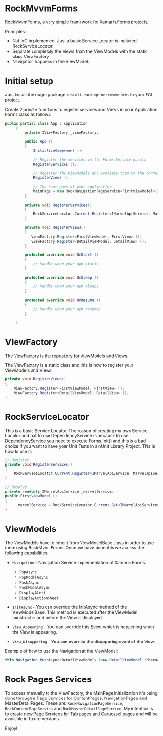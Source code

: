 # RockMvvmForms
RockMvvmForms, a very simple framework for Xamarin.Forms projects.

Principles:

- Not IoC implemented. Just a basic Service Locator is included RockServiceLocator.
- Separate completaly the Views from the ViewModels with the static class ViewFactory.
- Navigation happens in the ViewModel.

# Initial setup

Just install the nuget package `Install-Package RockMvvmForms` in your PCL project.

Create 2 private functions to register services and Views in your Application Forms class as follows:

```c#
public partial class App : Application
     {
         private IViewFactory _viewFactory;
 
         public App ()
         {
             InitializeComponent (); 
 
             // Register the services in the Forms Service Locator
             RegisterServices ();
 
             // Register the ViewModels and asociate them to the corresponding Views
             RegisterViews ();
 
             // The root page of your application
             MainPage = new RockNavigationPageService<FirstViewModel>().Create();
         }
 
         private void RegisterServices()
         {
             RockServiceLocator.Current.Register<IMarvelApiService, MarvelApiService> ();
         }
 
         private void RegisterViews()
         {
            ViewFactory.Register<FirstViewModel, FirstView> ();
            ViewFactory.Register<DetailViewModel, DetailView> ();
         }
 
         protected override void OnStart ()
         {
             // Handle when your app starts
         }
 
         protected override void OnSleep ()
         {
             // Handle when your app sleeps
         }
 
         protected override void OnResume ()
         {
             // Handle when your app resumes
         }
             
     }
```
# ViewFactory

The ViewFactory is the repository for ViewModels and Views. 

The ViewFactory is a static class and this is how to register your ViewModels and Views:

```c#
private void RegisterViews()
{
    ViewFactory.Register<FirstViewModel, FirstView> ();
    ViewFactory.Register<DetailViewModel, DetailView> ();
}
```

# RockServiceLocator

This is a basic Service Locator. The reason of creating my own Service Locator and not to use DependencyService is because to use DependencyService you need to execute Forms.Init() and this is a bad choice if you want to have your Unit Tests in a nUnit Library Project. This is how to use it:

```c#
// Register
private void RegisterServices()
{
    RockServiceLocator.Current.Register<IMarvelApiService, MarvelApiService> ();
}

// Resolve
private readonly IMarvelApiService _marvelService;
public FirstViewModel ()
{
     _marvelService = RockServiceLocator.Current.Get<IMarvelApiService>();
}
```

# ViewModels

The ViewModels have to inherit from ViewModelBase class in order to use them using RockMvvmForms. Once we have done this we access the following capabilities:

- `Navigation` - Navigation Service implementation of Xamarin.Forms. 
  - `PopAsync`
  - `PopModalAsync`
  - `PushAsync`
  - `PushModalAsync`
  - `DisplayAlert`
  - `DisplayActionSheet`

- `InitAsync` - You can override the InitAsync method of the ViewModelBase. This method is executed after the ViewModel constructor and before the View is displayed.

- `View_Appearing` - You can override this Event which is happening when the View in appearing.

- `View_Disappering` - You can override the disappering event of the View. 

Example of how to use the Navigation at the ViewModel:

```c#
this.Navigation.PushAsync<DetailViewModel> (new DetailViewModel (character));
```

# Rock Pages Services

To access manually to the ViewFactory, the MainPage initialization it's being done through a Page Services for ContentPages, NavigationPages and MasterDetailPages. These are: `RockNavigationPageService`, `RockContentPageService` and `RockMasterDetailPageService`. 
My intention is to create new Page Services for Tab pages and Caruossel pages and will be available in future versions.

Enjoy!

